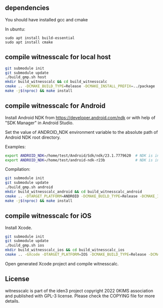 ## dependencies

You should have installed gcc and cmake

In ubuntu:

````
sudo apt install build-essential
sudo apt install cmake
````

## compile witnesscalc for local host

````sh
git submodule init
git submodule update
./build_gmp.sh host
mkdir build_witnesscalc && cd build_witnesscalc
cmake .. -DCMAKE_BUILD_TYPE=Release -DCMAKE_INSTALL_PREFIX=../package
make -j$(nproc) && make install
````

## compile witnesscalc for Android

Install Android NDK from https://developer.android.com/ndk or with help of "SDK Manager" in Android Studio.

Set the value of ANDROID_NDK environment variable to the absolute path of Android NDK root directory.

Examples:

````sh
export ANDROID_NDK=/home/test/Android/Sdk/ndk/23.1.7779620  # NDK is installed by "SDK Manager" in Android Studio.
export ANDROID_NDK=/home/test/android-ndk-r23b              # NDK is installed as a stand-alone package.
````

Compilation:

````sh
git submodule init
git submodule update
./build_gmp.sh android
mkdir build_witnesscalc_android && cd build_witnesscalc_android
cmake .. -DTARGET_PLATFORM=ANDROID -DCMAKE_BUILD_TYPE=Release -DCMAKE_INSTALL_PREFIX=../package_android
make -j$(nproc) && make install
````

## compile witnesscalc for iOS

Install Xcode.

````sh
git submodule init
git submodule update
./build_gmp.sh ios
mkdir build_witnesscalc_ios && cd build_witnesscalc_ios
cmake .. -GXcode -DTARGET_PLATFORM=IOS -DCMAKE_BUILD_TYPE=Release -DCMAKE_INSTALL_PREFIX=../package_ios
````
Open generated Xcode project and compile witnesscalc.


## License

witnesscalc is part of the iden3 project copyright 2022 0KIMS association and published with GPL-3 license. Please check the COPYING file for more details.
